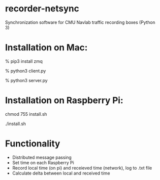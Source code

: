 # recorder-netsync
Synchronization software for CMU Navlab traffic recording boxes (Python 3)

# Installation on Mac:
% pip3 install zmq

% python3 client.py

% python3 server.py

# Installation on Raspberry Pi:
chmod 755 install.sh

./install.sh

# Functionality
- Distributed message passing
- Set time on each Raspberry Pi
- Record local time (on pi) and receieved time (network), log to .txt file
- Calculate delta between local and received time
